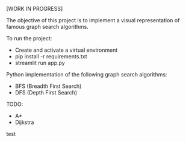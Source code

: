 [WORK IN PROGRESS]

The objective of this project is to implement a visual representation of famous graph search algorithms.

To run the project:
- Create and activate a virtual environment
- pip install -r requirements.txt
- streamlit run app.py

Python implementation of the following graph search algorithms:

- BFS (Breadth First Search)
- DFS (Depth First Search)

TODO:

- A*
- Dijkstra

test